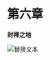 # 第六章

**封禅之地**

![替换文本](https://ss3.bdstatic.com/70cFv8Sh_Q1YnxGkpoWK1HF6hhy/it/u=278727484,1866480779&fm=26&gp=0.jpg)